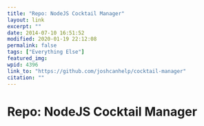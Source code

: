 ```yaml
---
title: "Repo: NodeJS Cocktail Manager"
layout: link
excerpt: ""
date: 2014-07-10 16:51:52
modified: 2020-01-19 22:12:08
permalink: false
tags: ["Everything Else"]
featured_img: 
wpid: 4396
link_to: "https://github.com/joshcanhelp/cocktail-manager"
citation: ""
---
```


# Repo: NodeJS Cocktail Manager


